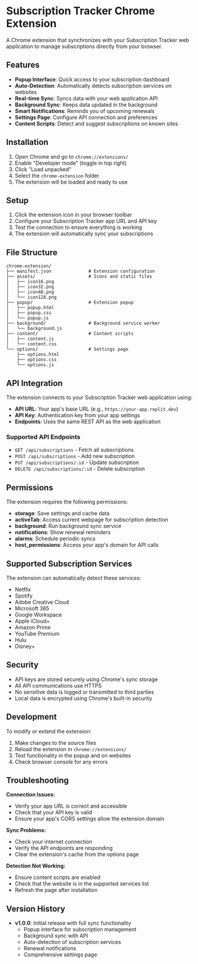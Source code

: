 # Subscription Tracker Chrome Extension

A Chrome extension that synchronizes with your Subscription Tracker web application to manage subscriptions directly from your browser.

## Features

- **Popup Interface**: Quick access to your subscription dashboard
- **Auto-Detection**: Automatically detects subscription services on websites
- **Real-time Sync**: Syncs data with your web application API
- **Background Sync**: Keeps data updated in the background
- **Smart Notifications**: Reminds you of upcoming renewals
- **Settings Page**: Configure API connection and preferences
- **Content Scripts**: Detect and suggest subscriptions on known sites

## Installation

1. Open Chrome and go to `chrome://extensions/`
2. Enable "Developer mode" (toggle in top right)
3. Click "Load unpacked"
4. Select the `chrome-extension` folder
5. The extension will be loaded and ready to use

## Setup

1. Click the extension icon in your browser toolbar
2. Configure your Subscription Tracker app URL and API key
3. Test the connection to ensure everything is working
4. The extension will automatically sync your subscriptions

## File Structure

```
chrome-extension/
├── manifest.json              # Extension configuration
├── assets/                    # Icons and static files
│   ├── icon16.png
│   ├── icon32.png
│   ├── icon48.png
│   └── icon128.png
├── popup/                     # Extension popup
│   ├── popup.html
│   ├── popup.css
│   └── popup.js
├── background/                # Background service worker
│   └── background.js
├── content/                   # Content scripts
│   ├── content.js
│   └── content.css
└── options/                   # Settings page
    ├── options.html
    ├── options.css
    └── options.js
```

## API Integration

The extension connects to your Subscription Tracker web application using:

- **API URL**: Your app's base URL (e.g., `https://your-app.replit.dev`)
- **API Key**: Authentication key from your app settings
- **Endpoints**: Uses the same REST API as the web application

### Supported API Endpoints

- `GET /api/subscriptions` - Fetch all subscriptions
- `POST /api/subscriptions` - Add new subscription
- `PUT /api/subscriptions/:id` - Update subscription
- `DELETE /api/subscriptions/:id` - Delete subscription

## Permissions

The extension requires the following permissions:

- **storage**: Save settings and cache data
- **activeTab**: Access current webpage for subscription detection
- **background**: Run background sync service
- **notifications**: Show renewal reminders
- **alarms**: Schedule periodic syncs
- **host_permissions**: Access your app's domain for API calls

## Supported Subscription Services

The extension can automatically detect these services:

- Netflix
- Spotify
- Adobe Creative Cloud
- Microsoft 365
- Google Workspace
- Apple iCloud+
- Amazon Prime
- YouTube Premium
- Hulu
- Disney+

## Security

- API keys are stored securely using Chrome's sync storage
- All API communications use HTTPS
- No sensitive data is logged or transmitted to third parties
- Local data is encrypted using Chrome's built-in security

## Development

To modify or extend the extension:

1. Make changes to the source files
2. Reload the extension in `chrome://extensions/`
3. Test functionality in the popup and on websites
4. Check browser console for any errors

## Troubleshooting

**Connection Issues:**
- Verify your app URL is correct and accessible
- Check that your API key is valid
- Ensure your app's CORS settings allow the extension domain

**Sync Problems:**
- Check your internet connection
- Verify the API endpoints are responding
- Clear the extension's cache from the options page

**Detection Not Working:**
- Ensure content scripts are enabled
- Check that the website is in the supported services list
- Refresh the page after installation

## Version History

- **v1.0.0**: Initial release with full sync functionality
  - Popup interface for subscription management
  - Background sync with API
  - Auto-detection of subscription services
  - Renewal notifications
  - Comprehensive settings page